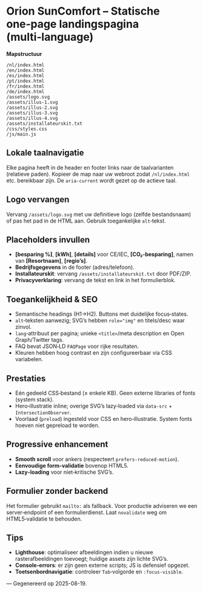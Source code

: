 # Orion SunComfort – Statische one‑page landingspagina (multi‑language)

**Mapstructuur**
```
/nl/index.html
/en/index.html
/es/index.html
/pt/index.html
/fr/index.html
/de/index.html
/assets/logo.svg
/assets/illus-1.svg
/assets/illus-2.svg
/assets/illus-3.svg
/assets/illus-4.svg
/assets/installateurskit.txt
/css/styles.css
/js/main.js
```

## Lokale taalnavigatie
Elke pagina heeft in de header en footer links naar de taalvarianten (relatieve paden). Kopieer de map naar uw webroot zodat `/nl/index.html` etc. bereikbaar zijn. De `aria-current` wordt gezet op de actieve taal.

## Logo vervangen
Vervang `/assets/logo.svg` met uw definitieve logo (zelfde bestandsnaam) of pas het pad in de HTML aan. Gebruik toegankelijke `alt`‑tekst.

## Placeholders invullen
- **[besparing %]**, **[kWh]**, **[details]** voor CE/IEC, **[CO₂‑besparing]**, namen van **[Resortnaam]**, **[regio’s]**.
- **Bedrijfsgegevens** in de footer (adres/telefoon).
- **Installateurskit**: vervang `/assets/installateurskit.txt` door PDF/ZIP.
- **Privacyverklaring**: vervang de tekst en link in het formulierblok.

## Toegankelijkheid & SEO
- Semantische headings (H1→H2). Buttons met duidelijke focus‑states.
- `alt`‑teksten aanwezig; SVG’s hebben `role="img"` en titels/desc waar zinvol.
- `lang`‑attribuut per pagina; unieke `<title>`/meta description en Open Graph/Twitter tags.
- FAQ bevat JSON‑LD `FAQPage` voor rijke resultaten.
- Kleuren hebben hoog contrast en zijn configureerbaar via CSS variabelen.

## Prestaties
- Eén gedeeld CSS‑bestand (± enkele KB). Geen externe libraries of fonts (system stack).
- Hero‑illustratie inline; overige SVG’s lazy‑loaded via `data-src` + `IntersectionObserver`.
- Voorlaad (`preload`) ingesteld voor CSS en hero‑illustratie. System fonts hoeven niet gepreload te worden.

## Progressive enhancement
- **Smooth scroll** voor ankers (respecteert `prefers-reduced-motion`).
- **Eenvoudige form‑validatie** bovenop HTML5.
- **Lazy‑loading** voor niet‑kritische SVG’s.

## Formulier zonder backend
Het formulier gebruikt `mailto:` als fallback. Voor productie adviseren we een server‑endpoint of een formulierdienst. Laat `novalidate` weg om HTML5‑validatie te behouden.

## Tips
- **Lighthouse**: optimaliseer afbeeldingen indien u nieuwe rasterafbeeldingen toevoegt; huidige assets zijn lichte SVG’s.
- **Console‑errors**: er zijn geen externe scripts; JS is defensief opgezet.
- **Toetsenbordnavigatie**: controleer `Tab`‑volgorde en `:focus-visible`.

—
Gegenereerd op 2025-08-19.
